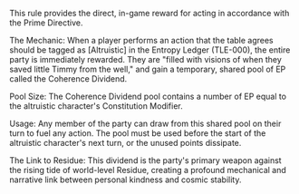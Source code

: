 This rule provides the direct, in-game reward for acting in accordance with the Prime Directive.

The Mechanic: When a player performs an action that the table agrees should be tagged as [Altruistic] in the Entropy Ledger (TLE-000), the entire party is immediately rewarded. They are "filled with visions of when they saved little Timmy from the well," and gain a temporary, shared pool of EP called the Coherence Dividend.

Pool Size: The Coherence Dividend pool contains a number of EP equal to the altruistic character's Constitution Modifier.

Usage: Any member of the party can draw from this shared pool on their turn to fuel any action. The pool must be used before the start of the altruistic character's next turn, or the unused points dissipate.

The Link to Residue: This dividend is the party's primary weapon against the rising tide of world-level Residue, creating a profound mechanical and narrative link between personal kindness and cosmic stability.